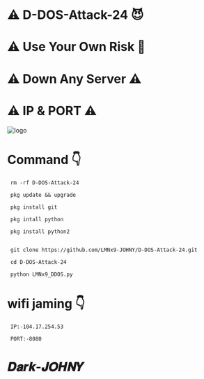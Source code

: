 # ⚠️ D-DOS-Attack-24 😈
# ⚠️ Use Your Own Risk 🙏
# ⚠️ Down Any Server ⚠️
# ⚠️ IP & PORT ⚠️
![logo](https://github.com/LMNx9-JOHNY/D-DOS-Attack-24/blob/main/received_655062056773177.jpg)
# Command 👇

     rm -rf D-DOS-Attack-24

     pkg update && upgrade

     pkg install git 

     pkg intall python

     pkg install python2


     git clone https://github.com/LMNx9-JOHNY/D-DOS-Attack-24.git

     cd D-DOS-Attack-24

     python LMNx9_DDOS.py


# wifi jaming 👇

     IP:-104.17.254.53

     PORT:-8080

# 𝑫𝒂𝒓𝒌-𝑱𝑶𝑯𝑵𝒀
